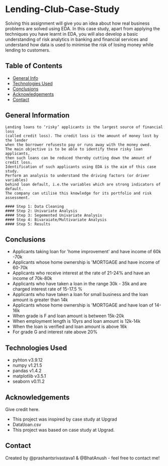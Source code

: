 # Lending-Club-Case-Study
Solving this assignment will give you an idea about how real business problems are solved using EDA. In this case study, apart from applying the techniques you have learnt in EDA, you will also develop a basic understanding of risk analytics in banking and financial services and understand how data is used to minimise the risk of losing money while lending to customers.

## Table of Contents
* [General Info](#general-information)
* [Technologies Used](#technologies-used)
* [Conclusions](#conclusions)
* [Acknowledgements](#acknowledgements)
* [Contact](#contact)

## General Information
``` 
Lending loans to ‘risky’ applicants is the largest source of financial loss
(called credit loss). The credit loss is the amount of money lost by the lender 
when the borrower refusesto pay or runs away with the money owed.  
The main objective is to be able to identify these risky loan applicants, 
then such loans can be reduced thereby cutting down the amount of credit loss. 
Identification of such applicants using EDA is the aim of this case study.   
Perform an analysis to understand the driving factors (or driver variables)
behind loan default, i.e.the variables which are strong indicators of default.  
The company can utilise this knowledge for its portfolio and risk assessment. 
```
    #### Step 1: Data Cleaning 
    #### Step 2: Univariate Analysis
    #### Step 3: Segemented Univariate Analysis
    #### Step 4: Bivaraiate/Multivariate Analysis
    #### Step 5: Results

## Conclusions
- Applicants taking loan for 'home improvement' and have income of 60k -70k
- Applicants whose home ownership is 'MORTGAGE and have income of 60-70k
- Applicants who receive interest at the rate of 21-24% and have an income of 70k-80k
- Applicants who have taken a loan in the range 30k - 35k and are charged interest rate of 15-17.5 %
- Applicants who have taken a loan for small business and the loan amount is greater than 14k
- Applicants whose home ownership is 'MORTGAGE and have loan of 14-16k
- When grade is F and loan amount is between 15k-20k
- When employment length is 10yrs and loan amount is 12k-14k 
- When the loan is verified and loan amount is above 16k
- For grade G and interest rate above 20%

## Technologies Used
- pyhton v3.9.12
- numpy v1.21.5
- pandas v1.4.2
- matplotlib v3.5.1
- seaborn v0.11.2

## Acknowledgements
Give credit here.
- This project was inspired by case study at Upgrad
- Data\loan.csv
- This project was based on case study at Upgrad.

## Contact
Created by @prashantsrivastava1 & @BhatAnush - feel free to contact me!